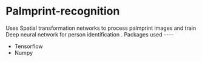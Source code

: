 # Palmprint-recognition
Uses Spatial transformation networks to process palmprint images and train Deep neural network for person identification .
Packages used ----
 - Tensorflow
 - Numpy
